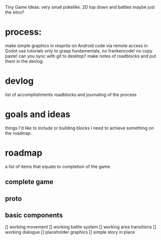 Tiny Game Ideas: very small pokelike. 2D top down and battles maybe just the intro?

# process:
make simple graphics in resprite on Android
code via remote access in Godot
use tutorials only to grasp fundamentals, no frankencode! no copy paste!
can you sync with git to desktop?
make notes of roadblocks and put them in the devlog.

# devlog
list of accomplishments roadblocks and journaling of the process

# goals and ideas
things I'd like to include or building blocks I need to achieve something on the roadmap. 

# roadmap
a list of items that equate to completion of the game.
## complete game

## proto

## basic components
[] working movement
[] working battle system
[] working area transitions
[] working dialogue
[] placeholder graphics
[] simple story in place 
